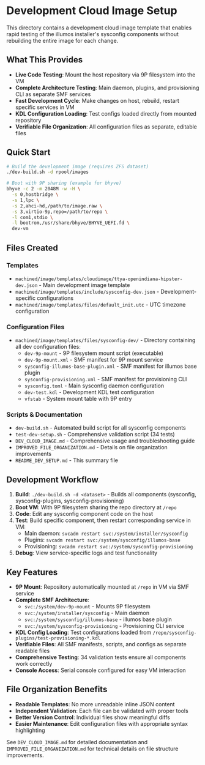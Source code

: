 # Development Cloud Image Setup

This directory contains a development cloud image template that enables rapid testing of the illumos installer's sysconfig components without rebuilding the entire image for each change.

## What This Provides

- **Live Code Testing**: Mount the host repository via 9P filesystem into the VM
- **Complete Architecture Testing**: Main daemon, plugins, and provisioning CLI as separate SMF services
- **Fast Development Cycle**: Make changes on host, rebuild, restart specific services in VM
- **KDL Configuration Loading**: Test configs loaded directly from mounted repository
- **Verifiable File Organization**: All configuration files as separate, editable files

## Quick Start

```bash
# Build the development image (requires ZFS dataset)
./dev-build.sh -d rpool/images

# Boot with 9P sharing (example for bhyve)
bhyve -c 2 -m 2048M -w -H \
  -s 0,hostbridge \
  -s 1,lpc \
  -s 2,ahci-hd,/path/to/image.raw \
  -s 3,virtio-9p,repo=/path/to/repo \
  -l com1,stdio \
  -l bootrom,/usr/share/bhyve/BHYVE_UEFI.fd \
  dev-vm
```

## Files Created

### Templates
- `machined/image/templates/cloudimage/ttya-openindiana-hipster-dev.json` - Main development image template
- `machined/image/templates/include/sysconfig-dev.json` - Development-specific configurations
- `machined/image/templates/files/default_init.utc` - UTC timezone configuration

### Configuration Files
- `machined/image/templates/files/sysconfig-dev/` - Directory containing all dev configuration files:
  - `dev-9p-mount` - 9P filesystem mount script (executable)
  - `dev-9p-mount.xml` - SMF manifest for 9P mount service
  - `sysconfig-illumos-base-plugin.xml` - SMF manifest for illumos base plugin
  - `sysconfig-provisioning.xml` - SMF manifest for provisioning CLI
  - `sysconfig.toml` - Main sysconfig daemon configuration
  - `dev-test.kdl` - Development KDL test configuration
  - `vfstab` - System mount table with 9P entry

### Scripts & Documentation
- `dev-build.sh` - Automated build script for all sysconfig components
- `test-dev-setup.sh` - Comprehensive validation script (34 tests)
- `DEV_CLOUD_IMAGE.md` - Comprehensive usage and troubleshooting guide
- `IMPROVED_FILE_ORGANIZATION.md` - Details on file organization improvements
- `README_DEV_SETUP.md` - This summary file

## Development Workflow

1. **Build**: `./dev-build.sh -d <dataset>` - Builds all components (sysconfig, sysconfig-plugins, sysconfig-provisioning)
2. **Boot VM**: With 9P filesystem sharing the repo directory at `/repo`
3. **Code**: Edit any sysconfig component code on the host
4. **Test**: Build specific component, then restart corresponding service in VM:
   - Main daemon: `svcadm restart svc:/system/installer/sysconfig`
   - Plugins: `svcadm restart svc:/system/sysconfig/illumos-base`
   - Provisioning: `svcadm restart svc:/system/sysconfig-provisioning`
5. **Debug**: View service-specific logs and test functionality

## Key Features

- **9P Mount**: Repository automatically mounted at `/repo` in VM via SMF service
- **Complete SMF Architecture**: 
  - `svc:/system/dev-9p-mount` - Mounts 9P filesystem
  - `svc:/system/installer/sysconfig` - Main daemon
  - `svc:/system/sysconfig/illumos-base` - illumos base plugin
  - `svc:/system/sysconfig-provisioning` - Provisioning CLI service
- **KDL Config Loading**: Test configurations loaded from `/repo/sysconfig-plugins/test-provisioning-*.kdl`
- **Verifiable Files**: All SMF manifests, scripts, and configs as separate readable files
- **Comprehensive Testing**: 34 validation tests ensure all components work correctly
- **Console Access**: Serial console configured for easy VM interaction

## File Organization Benefits

- **Readable Templates**: No more unreadable inline JSON content
- **Independent Validation**: Each file can be validated with proper tools
- **Better Version Control**: Individual files show meaningful diffs
- **Easier Maintenance**: Edit configuration files with appropriate syntax highlighting

See `DEV_CLOUD_IMAGE.md` for detailed documentation and `IMPROVED_FILE_ORGANIZATION.md` for technical details on file structure improvements.